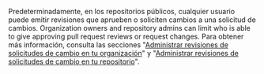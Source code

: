 Predeterminadamente, en los repositorios públicos, cualquier usuario puede emitir revisiones que aprueben o soliciten cambios a una solicitud de cambios. Organization owners and repository admins can limit who is able to give approving pull request reviews or request changes. Para obtener más información, consulta las secciones "[Administrar revisiones de solicitudes de cambio en tu organización](/organizations/managing-organization-settings/managing-pull-request-reviews-in-your-organization)" y "[Administrar revisiones de solicitudes de cambio en tu repositorio](/repositories/managing-your-repositorys-settings-and-features/managing-repository-settings/managing-pull-request-reviews-in-your-repository)".
